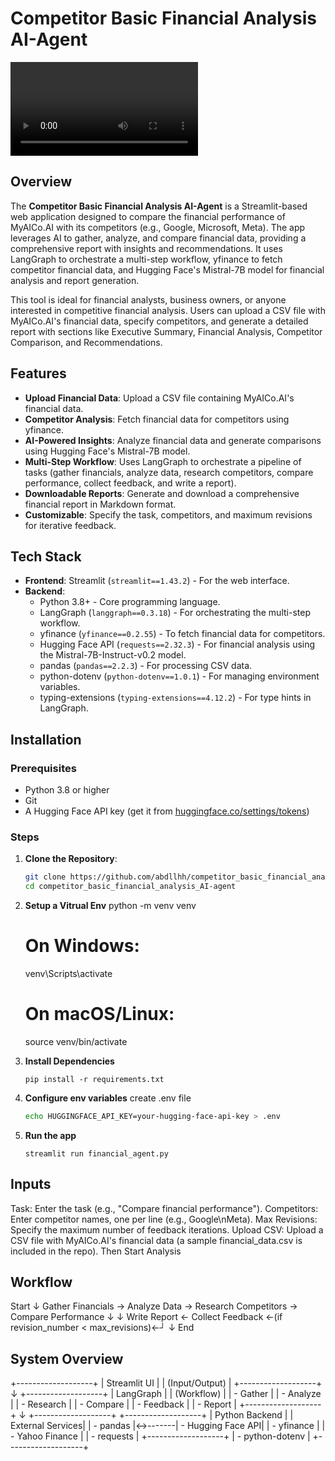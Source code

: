 # Competitor Basic Financial Analysis AI-Agent

![Financial Agent Demo](financial_agent.mp4)

## Overview

The **Competitor Basic Financial Analysis AI-Agent** is a Streamlit-based web application designed to compare the financial performance of MyAICo.AI with its competitors (e.g., Google, Microsoft, Meta). The app leverages AI to gather, analyze, and compare financial data, providing a comprehensive report with insights and recommendations. It uses LangGraph to orchestrate a multi-step workflow, yfinance to fetch competitor financial data, and Hugging Face's Mistral-7B model for financial analysis and report generation.

This tool is ideal for financial analysts, business owners, or anyone interested in competitive financial analysis. Users can upload a CSV file with MyAICo.AI's financial data, specify competitors, and generate a detailed report with sections like Executive Summary, Financial Analysis, Competitor Comparison, and Recommendations.

## Features

- **Upload Financial Data**: Upload a CSV file containing MyAICo.AI's financial data.
- **Competitor Analysis**: Fetch financial data for competitors using yfinance.
- **AI-Powered Insights**: Analyze financial data and generate comparisons using Hugging Face's Mistral-7B model.
- **Multi-Step Workflow**: Uses LangGraph to orchestrate a pipeline of tasks (gather financials, analyze data, research competitors, compare performance, collect feedback, and write a report).
- **Downloadable Reports**: Generate and download a comprehensive financial report in Markdown format.
- **Customizable**: Specify the task, competitors, and maximum revisions for iterative feedback.

## Tech Stack

- **Frontend**: Streamlit (`streamlit==1.43.2`) - For the web interface.
- **Backend**:
  - Python 3.8+ - Core programming language.
  - LangGraph (`langgraph==0.3.18`) - For orchestrating the multi-step workflow.
  - yfinance (`yfinance==0.2.55`) - To fetch financial data for competitors.
  - Hugging Face API (`requests==2.32.3`) - For financial analysis using the Mistral-7B-Instruct-v0.2 model.
  - pandas (`pandas==2.2.3`) - For processing CSV data.
  - python-dotenv (`python-dotenv==1.0.1`) - For managing environment variables.
  - typing-extensions (`typing-extensions==4.12.2`) - For type hints in LangGraph.

## Installation

### Prerequisites
- Python 3.8 or higher
- Git
- A Hugging Face API key (get it from [huggingface.co/settings/tokens](https://huggingface.co/settings/tokens))

### Steps
1. **Clone the Repository**:
   ```bash
   git clone https://github.com/abdllhh/competitor_basic_financial_analysis_AI-agent.git
   cd competitor_basic_financial_analysis_AI-agent

2. **Setup a Vitrual Env**
   python -m venv venv
   # On Windows:
   venv\Scripts\activate
   # On macOS/Linux:
   source venv/bin/activate
   
3. **Install Dependencies**
   ```
   pip install -r requirements.txt

4. **Configure env variables**
   create  .env file
   ```bash
   echo HUGGINGFACE_API_KEY=your-hugging-face-api-key > .env

5. **Run the app**
   ```
   streamlit run financial_agent.py

## Inputs
Task: Enter the task (e.g., "Compare financial performance").
Competitors: Enter competitor names, one per line (e.g., Google\nMeta).
Max Revisions: Specify the maximum number of feedback iterations.
Upload CSV: Upload a CSV file with MyAICo.AI's financial data (a sample financial_data.csv is included in the repo).
Then Start Analysis

## Workflow
Start
  ↓
Gather Financials → Analyze Data → Research Competitors → Compare Performance
  ↓                                                        ↓
Write Report ← Collect Feedback ←(if revision_number < max_revisions)←┘
  ↓
End

## System Overview
+-------------------+
|    Streamlit UI   |
| (Input/Output)    |
+-------------------+
          ↓
+-------------------+
|    LangGraph      |
| (Workflow)        |
| - Gather          |
| - Analyze         |
| - Research        |
| - Compare         |
| - Feedback        |
| - Report          |
+-------------------+
          ↓
+-------------------+         +-------------------+
|    Python Backend |         |  External Services|
| - pandas          |↔-------| - Hugging Face API|
| - yfinance        |         | - Yahoo Finance   |
| - requests        |         +-------------------+
| - python-dotenv   |
+-------------------+
   

